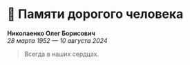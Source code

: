 # 🌹 Памяти дорогого человека  
**Николаенко Олег Борисович**  
_28 марта 1952 — 10 августа 2024_

> Всегда в наших сердцах.
